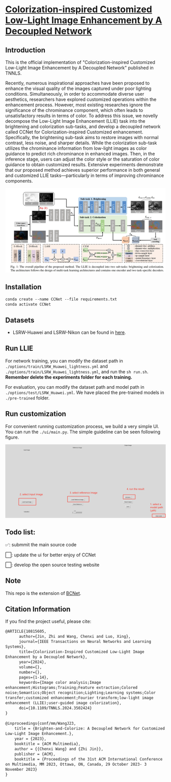 # [Colorization-inspired Customized Low-Light Image Enhancement by A Decoupled Network](https://ieeexplore.ieee.org/document/10815605)
## Introduction

This is the official implementation of "Colorization-inspired Customized Low-Light Image Enhancement by A Decoupled Network" published in TNNLS.

Recently, numerous inspirational approaches have been proposed to enhance the visual quality of the images captured under poor lighting conditions. Simultaneously, in order to accommodate diverse user aesthetics, researchers have explored customized operations within the enhancement process. However, most existing researches ignore the significance of the chrominance component, which often leads to unsatisfactory results in terms of color. To address this issue, we novelly decompose the Low-Light Image Enhancement (LLIE) task into the brightening and colorization sub-tasks, and develop a decoupled network called CCNet for Colorization-inspired Customized enhancement. Specifically, the brightening sub-task aims to restore images with normal contrast, less noise, and sharper details. While the colorization sub-task utilizes the chrominance information from low-light images as color guidance to predict rich chrominance in enhanced images. Then, in the inference stage, users can adjust the color style or the saturation of color guidance to obtain customized results. Extensive experiments demonstrate that our proposed method achieves superior performance in both general and customized LLIE tasks—particularly in terms of improving chrominance components.  

![image-20231213222110349](https://github.com/wangchx67/CCNet/blob/main/figs/pipeline.png)

## Installation

```
conda create --name CCNet --file requirements.txt
conda activate CCNet
```

## Datasets

- LSRW-Huawei and LSRW-Nikon can be found in [here](https://github.com/JianghaiSCU/R2RNet).

## Run LLIE

For network training, you can modify the dataset path in `./options/train/LSRW_Huawei_lightness.yml` and `./options/train/LSRW_Huawei_lightness.yml`, and run the `sh run.sh`.
**Remember delete the experiments folder for each training.**

For evaluation, you can modify the dataset path and model path in `./options/test/LSRW_Huawei.yml`. We have placed the pre-trained models in `./pre-trained` folder.

## Run customization

For convenient running customization process, we build a very simple UI. You can run the `./ui/main.py`. The simple guideline can be seen following figure.

![image-20231213231337708](https://github.com/wangchx67/CCNet/blob/main/figs/ui.png)

## Todo list:
✅: submmit the main source code

⬜: update the ui for better enjoy of CCNet

⬜: develop the open source testing website

## Note
This repo is the extension of [BCNet](https://github.com/wangchx67/BCNet).

## Citation Information

If you find the project useful, please cite:

```
@ARTICLE{10815605,
	  author={Jin, Zhi and Wang, Chenxi and Luo, Xing},
	  journal={IEEE Transactions on Neural Networks and Learning Systems}, 
	  title={Colorization-Inspired Customized Low-Light Image Enhancement by a Decoupled Network}, 
	  year={2024},
	  volume={},
	  number={},
	  pages={1-14},
	  keywords={Image color analysis;Image enhancement;Histograms;Training;Feature extraction;Colored noise;Semantics;Object recognition;Lighting;Learning systems;Color transfer;customized enhancement;Fourier transform;low-light image enhancement (LLIE);user-guided image colorization},
	  doi={10.1109/TNNLS.2024.3502424}
}
  
@inproceedings{conf/mm/WangJ23,
	title = {Brighten-and-Colorize: A Decoupled Network for Customized Low-Light Image Enhancement.},
	year = {2023},
	booktitle = {ACM Multimedia},
	author = {{Chenxi Wang} and {Zhi Jin}},
	publisher = {ACM},
	booktitle = {Proceedings of the 31st ACM International Conference on Multimedia, MM 2023, Ottawa, ON, Canada, 29 October 2023- 3 November 2023}
}
```
